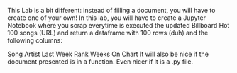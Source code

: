 This Lab is a bit different: instead of filling a document, you will have to create one of your own! In this lab, you will have to create a Jupyter Notebook where you scrap everytime is executed the updated Billboard Hot 100 songs (URL) and return a dataframe with 100 rows (duh) and the following columns:

Song
Artist
Last Week Rank
Weeks On Chart
It will also be nice if the document presented is in a function. Even nicer if it is a .py file.
